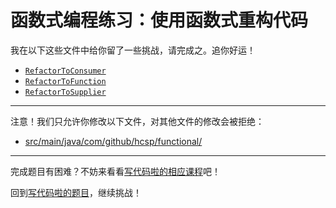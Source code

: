 # 函数式编程练习：使用函数式重构代码

我在以下这些文件中给你留了一些挑战，请完成之。追你好运！

- [`RefactorToConsumer`](https://github.com/hcsp/refactor-to-functional-programming/blob/master/src/main/com/github/hcsp/functional/RefactorToConsumer.java)
- [`RefactorToFunction`](https://github.com/hcsp/refactor-to-functional-programming/blob/master/src/main/com/github/hcsp/functional/RefactorToFunction.java)
- [`RefactorToSupplier`](https://github.com/hcsp/refactor-to-functional-programming/blob/master/src/main/com/github/hcsp/functional/RefactorToSupplier.java)

-----
注意！我们只允许你修改以下文件，对其他文件的修改会被拒绝：
- [src/main/java/com/github/hcsp/functional/](https://github.com/hcsp/refactor-to-functional-programming/blob/master/src/main/java/com/github/hcsp/functional/)
-----


完成题目有困难？不妨来看看[写代码啦的相应课程](https://xiedaimala.com/tasks/71c7be59-2705-4b5a-bbe3-bcc8b5ee04c4)吧！

回到[写代码啦的题目](https://xiedaimala.com/tasks/71c7be59-2705-4b5a-bbe3-bcc8b5ee04c4/quizzes/b33dbdfb-ae0c-4e5b-80bd-a8a92bed88c1)，继续挑战！ 
